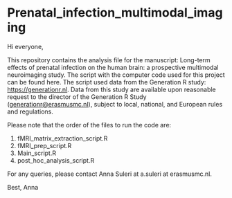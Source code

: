 # Prenatal_infection_multimodal_imaging

Hi everyone, 

This repository contains the analysis file for the manuscript: Long-term effects of prenatal infection on the human brain: a prospective multimodal neuroimaging study. The script with the computer code used for this project can be found here. The script used data from the Generation R study: https://generationr.nl. Data from this study are available upon reasonable request to the director of the Generation R Study (generationr@erasmusmc.nl), subject to local, national, and European rules and regulations. 

Please note that the order of the files to run the code are:
1) fMRI_matrix_extraction_script.R
2) fMRI_prep_script.R
3) Main_script.R
4) post_hoc_analysis_script.R

For any queries, please contact Anna Suleri at a.suleri at erasmusmc.nl.

Best,
Anna 

